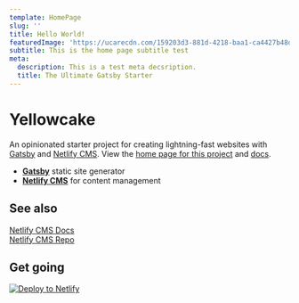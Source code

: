 ```yaml
---
template: HomePage
slug: ''
title: Hello World!
featuredImage: 'https://ucarecdn.com/159203d3-881d-4218-baa1-ca4427b48d0d/'
subtitle: This is the home page subtitle test
meta:
  description: This is a test meta decsription.
  title: The Ultimate Gatsby Starter
---
```

# Yellowcake

An opinionated starter project for creating lightning-fast websites with [Gatsby](https://gatsbyjs.org) and [Netlify CMS](https://netlifycms.org). View the [home page for this project](https://thriveweb.com.au/the-lab/yellowcake-gatsby-react-js-starter-project/) and [docs](https://github.com/thriveweb/yellowcake/blob/master/README.md).

* **[Gatsby](https://gatsbyjs.org)** static site generator
* **[Netlify CMS](https://github.com/netlify/netlify-cms)** for content management

## See also

[Netlify CMS Docs](https://www.netlifycms.org/docs/)\
[Netlify CMS Repo](https://github.com/netlify/netlify-cms)

## Get going

[![Deploy to Netlify](https://www.netlify.com/img/deploy/button.svg)](https://app.netlify.com/start/deploy?repository=https://github.com/thriveweb/yellowcake&stack=cms)
